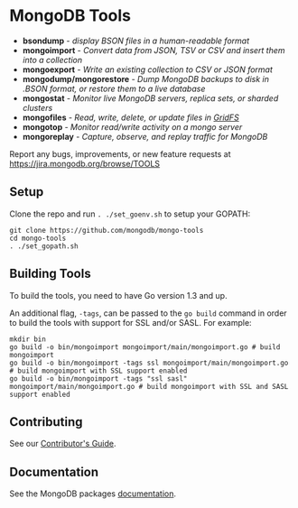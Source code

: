 MongoDB Tools
===================================

 - **bsondump** - _display BSON files in a human-readable format_
 - **mongoimport** - _Convert data from JSON, TSV or CSV and insert them into a collection_
 - **mongoexport** - _Write an existing collection to CSV or JSON format_
 - **mongodump/mongorestore** - _Dump MongoDB backups to disk in .BSON format, or restore them to a live database_
 - **mongostat** - _Monitor live MongoDB servers, replica sets, or sharded clusters_
 - **mongofiles** - _Read, write, delete, or update files in [GridFS](http://docs.mongodb.org/manual/core/gridfs/)_
 - **mongotop** - _Monitor read/write activity on a mongo server_
 - **mongoreplay** - _Capture, observe, and replay traffic for MongoDB_


Report any bugs, improvements, or new feature requests at https://jira.mongodb.org/browse/TOOLS

Setup
---------------
Clone the repo and run `. ./set_goenv.sh` to setup your GOPATH:

```
git clone https://github.com/mongodb/mongo-tools
cd mongo-tools
. ./set_gopath.sh
```

Building Tools
---------------
To build the tools, you need to have Go version 1.3 and up.

An additional flag, `-tags`, can be passed to the `go build` command in order to build the tools with support for SSL and/or SASL. For example:

```
mkdir bin
go build -o bin/mongoimport mongoimport/main/mongoimport.go # build mongoimport
go build -o bin/mongoimport -tags ssl mongoimport/main/mongoimport.go # build mongoimport with SSL support enabled
go build -o bin/mongoimport -tags "ssl sasl" mongoimport/main/mongoimport.go # build mongoimport with SSL and SASL support enabled
```

Contributing
---------------
See our [Contributor's Guide](CONTRIBUTING.md).

Documentation
---------------
See the MongoDB packages [documentation](http://docs.mongodb.org/master/reference/program/).

